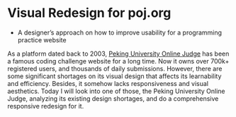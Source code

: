 # Visual Redesign for poj.org
 - A designer’s approach on how to improve usability for a programming practice website

As a platform dated back to 2003, [Peking University Online Judge](http://poj.org) has been a famous coding challenge website for a long time. Now it owns over 700k+ registered users, and thousands of daily submissions. However, there are some significant shortages on its visual design that affects its learnability and efficiency. Besides, it somehow lacks responsiveness and visual aesthetics. Today I will look into one of those, the Peking University Online Judge, analyzing its existing design shortages, and do a comprehensive responsive redesign for it.
